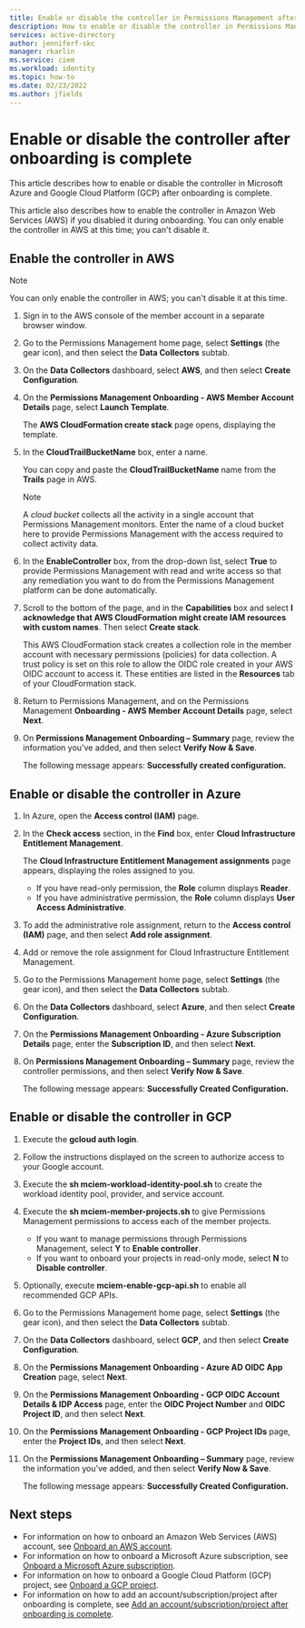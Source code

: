 ```yaml
---
title: Enable or disable the controller in Permissions Management after onboarding is complete
description: How to enable or disable the controller in Permissions Management after onboarding is complete.
services: active-directory
author: jenniferf-skc
manager: rkarlin
ms.service: ciem
ms.workload: identity
ms.topic: how-to
ms.date: 02/23/2022
ms.author: jfields
---
```


# Enable or disable the controller after onboarding is complete

This article describes how to enable or disable the controller in Microsoft Azure and Google Cloud Platform (GCP) after onboarding is complete.

This article also describes how to enable the controller in Amazon Web Services (AWS) if you disabled it during onboarding. You can only enable the controller in AWS at this time; you can't disable it.

## Enable the controller in AWS

> [!NOTE]
>  You can only enable the controller in AWS; you can't disable it at this time.

1. Sign in to the AWS console of the member account in a separate browser window.
1. Go to the Permissions Management home page, select **Settings** (the gear icon), and then select the **Data Collectors** subtab.
1. On the **Data Collectors** dashboard, select **AWS**, and then select **Create Configuration**.
1. On the **Permissions Management Onboarding - AWS Member Account Details** page, select **Launch Template**.

    The **AWS CloudFormation create stack** page opens, displaying the template.
1. In the **CloudTrailBucketName** box, enter a name.

    You can copy and paste the **CloudTrailBucketName** name from the **Trails** page in AWS.

    > [!NOTE]
    >  A *cloud bucket* collects all the activity in a single account that Permissions Management monitors. Enter the name of a cloud bucket here to provide Permissions Management with the access required to collect activity data.

1. In the **EnableController** box, from the drop-down list, select **True** to provide Permissions Management with read and write access so that any remediation you want to do from the Permissions Management platform can be done automatically.

1. Scroll to the bottom of the page, and in the **Capabilities** box and select **I acknowledge that AWS CloudFormation might create IAM resources with custom names**. Then select **Create stack**.

    This AWS CloudFormation stack creates a collection role in the member account with necessary permissions (policies) for data collection. A trust policy is set on this role to allow the OIDC role created in your AWS OIDC account to access it. These entities are listed in the **Resources** tab of your CloudFormation stack.

1. Return to Permissions Management, and on the Permissions Management **Onboarding - AWS Member Account Details** page, select **Next**.
1. On **Permissions Management Onboarding – Summary** page, review the information you've added, and then select **Verify Now & Save**.

    The following message appears: **Successfully created configuration.**

## Enable or disable the controller in Azure


1. In Azure, open the **Access control (IAM)** page.
1. In the **Check access** section, in the **Find** box, enter **Cloud Infrastructure Entitlement Management**.

    The **Cloud Infrastructure Entitlement Management assignments** page appears, displaying the roles assigned to you.

    - If you have read-only permission, the **Role** column displays **Reader**.
    - If you have administrative permission, the **Role** column displays **User Access Administrative**.

1. To add the administrative role assignment, return to the **Access control (IAM)** page, and then select **Add role assignment**.
1. Add or remove the role assignment for Cloud Infrastructure Entitlement Management.

1. Go to the Permissions Management home page, select **Settings** (the gear icon), and then select the **Data Collectors** subtab.
1. On the **Data Collectors** dashboard, select **Azure**, and then select **Create Configuration**.
1. On the **Permissions Management Onboarding - Azure Subscription Details** page, enter the **Subscription ID**, and then select **Next**.
1. On **Permissions Management Onboarding – Summary** page, review the controller permissions, and then select **Verify Now & Save**.

    The following message appears: **Successfully Created Configuration.**


## Enable or disable the controller in GCP

1. Execute the **gcloud auth login**.
1. Follow the instructions displayed on the screen to authorize access to your Google account.
1. Execute the **sh mciem-workload-identity-pool.sh** to create the workload identity pool, provider, and service account.
1. Execute the **sh mciem-member-projects.sh** to give Permissions Management permissions to access each of the member projects.

    - If you want to manage permissions through Permissions Management, select **Y** to **Enable controller**.
    - If you want to onboard your projects in read-only mode, select **N** to **Disable controller**.

1. Optionally, execute **mciem-enable-gcp-api.sh** to enable all recommended GCP APIs.

1. Go to the Permissions Management home page, select **Settings** (the gear icon), and then select the **Data Collectors** subtab.
1. On the **Data Collectors** dashboard, select **GCP**, and then select **Create Configuration**.
1. On the **Permissions Management Onboarding - Azure AD OIDC App Creation** page, select **Next**.
1. On the **Permissions Management Onboarding - GCP OIDC Account Details & IDP Access** page, enter the **OIDC Project Number** and **OIDC Project ID**, and then select **Next**.
1. On the **Permissions Management Onboarding - GCP Project IDs** page, enter the **Project IDs**, and then select **Next**.
1. On the **Permissions Management Onboarding – Summary** page, review the information you've added, and then select **Verify Now & Save**.

    The following message appears: **Successfully Created Configuration.**

## Next steps

- For information on how to onboard an Amazon Web Services (AWS) account, see [Onboard an AWS account](onboard-aws.md).
- For information on how to onboard a Microsoft Azure subscription, see [Onboard a Microsoft Azure subscription](onboard-azure.md).
- For information on how to onboard a Google Cloud Platform (GCP) project, see [Onboard a GCP project](onboard-gcp.md).
- For information on how to add an account/subscription/project after onboarding is complete, see [Add an account/subscription/project after onboarding is complete](onboard-add-account-after-onboarding.md).
